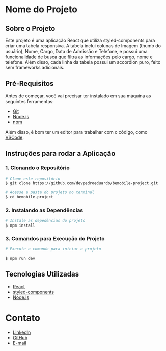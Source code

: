 # Nome do Projeto

## Sobre o Projeto

Este projeto é uma aplicação React que utiliza styled-components para criar uma tabela responsiva. A tabela inclui colunas de Imagem (thumb do usuário), Nome, Cargo, Data de Admissão e Telefone, e possui uma funcionalidade de busca que filtra as informações pelo cargo, nome e telefone. Além disso, cada linha da tabela possui um accordion puro, feito sem frameworks adicionais.

## Pré-Requisitos

Antes de começar, você vai precisar ter instalado em sua máquina as seguintes ferramentas:

- [Git](https://git-scm.com)
- [Node.js](https://nodejs.org/en/)
- [npm](https://docs.npmjs.com/downloading-and-installing-node-js-and-npm) 

Além disso, é bom ter um editor para trabalhar com o código, como [VSCode](https://code.visualstudio.com/).

## Instruções para rodar a Aplicação

### 1. Clonando o Repositório

```bash
# Clone este repositório
$ git clone https://github.com/devpedroeduardo/bemobile-project.git

# Acesse a pasta do projeto no terminal
$ cd bemobile-project
```

### 2. Instalando as Dependências
```bash
# Instale as depedências do projeto
$ npm install
```

### 3. Comandos para Execução do Projeto
```bash
# Execute o comando para iniciar o projeto

$ npm run dev
```
## Tecnologias Utilizadas
- [React](https://pt-br.reactjs.org/)
- [styled-components](https://styled-components.com/)
- [Node.js](https://nodejs.org/en/)

# Contato
- [LinkedIn](https://www.linkedin.com/in/devpedroeduardo/)
- [GitHub](https://github.com/devpedroeduardo)
- [E-mail](mailto:pedroedu77@gmail.com)




